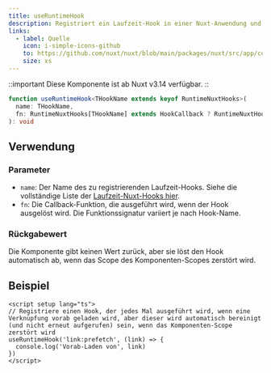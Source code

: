 ```yaml
---
title: useRuntimeHook
description: Registriert ein Laufzeit-Hook in einer Nuxt-Anwendung und stellt sicher, dass es ordnungsgemäß abgebrochen wird, wenn der Scope zerstört wird.
links:
  - label: Quelle
    icon: i-simple-icons-github
    to: https://github.com/nuxt/nuxt/blob/main/packages/nuxt/src/app/composables/runtime-hook.ts
    size: xs
---
```


::important
Diese Komponente ist ab Nuxt v3.14 verfügbar.
::

```ts [Signature]
function useRuntimeHook<THookName extends keyof RuntimeNuxtHooks>(
  name: THookName,
  fn: RuntimeNuxtHooks[THookName] extends HookCallback ? RuntimeNuxtHooks[THookName] : never
): void
```

## Verwendung

### Parameter

- `name`: Der Name des zu registrierenden Laufzeit-Hooks. Siehe die vollständige Liste der [Laufzeit-Nuxt-Hooks hier](/docs/api/advanced/hooks#app-hooks-runtime).
- `fn`: Die Callback-Funktion, die ausgeführt wird, wenn der Hook ausgelöst wird. Die Funktionssignatur variiert je nach Hook-Name.

### Rückgabewert

Die Komponente gibt keinen Wert zurück, aber sie löst den Hook automatisch ab, wenn das Scope des Komponenten-Scopes zerstört wird.

## Beispiel

```vue twoslash [pages/index.vue]
<script setup lang="ts">
// Registriere einen Hook, der jedes Mal ausgeführt wird, wenn eine Verknüpfung vorab geladen wird, aber dieser wird automatisch bereinigt (und nicht erneut aufgerufen) sein, wenn das Komponenten-Scope zerstört wird
useRuntimeHook('link:prefetch', (link) => {
  console.log('Vorab-Laden von', link)
})
</script>
```